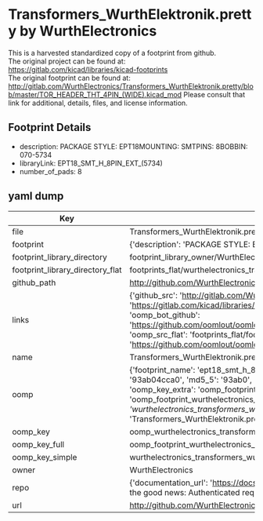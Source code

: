 # Transformers_WurthElektronik.pretty by WurthElectronics  
This is a harvested standardized copy of a footprint from github.  
The original project can be found at:  
https://gitlab.com/kicad/libraries/kicad-footprints  
The original footprint can be found at:
http://gitlab.com/WurthElectronics/Transformers_WurthElektronik.pretty/blob/master/TOR_HEADER_THT_4PIN_(WIDE).kicad_mod
Please consult that link for additional, details, files, and license information.  
## Footprint Details
* description: PACKAGE STYLE: EPT18MOUNTING: SMTPINS: 8BOBBIN: 070-5734  
* libraryLink: EPT18_SMT_H_8PIN_EXT_(5734)  
* number_of_pads: 8  
## yaml dump  
| Key | Value |  
| --- | --- |  
| file | Transformers_WurthElektronik.pretty/EPT18_SMT_H_8PIN_EXT_(5734).kicad_mod |  
| footprint | {'description': 'PACKAGE STYLE: EPT18MOUNTING: SMTPINS: 8BOBBIN: 070-5734', 'libraryLink': 'EPT18_SMT_H_8PIN_EXT_(5734)', 'number_of_pads': 8} |  
| footprint_library_directory | footprint_library_owner/WurthElectronics_Transformers_WurthElektronik.pretty |  
| footprint_library_directory_flat | footprints_flat/wurthelectronics_transformers_wurthelektronik_ept18_smt_h_8pin_ext_(5734)/working |  
| github_path | http://github.com/WurthElectronics/Transformers_WurthElektronik.pretty/blob/master/EPT18_SMT_H_8PIN_EXT_(5734).kicad_mod |  
| links | {'github_src': 'http://gitlab.com/WurthElectronics/Transformers_WurthElektronik.pretty/blob/master/TOR_HEADER_THT_4PIN_(WIDE).kicad_mod', 'github_src_repo': 'https://gitlab.com/kicad/libraries/kicad-footprints', 'oomp_bot': 'footprints/wurthelectronics_transformers_wurthelektronik_ept18_smt_h_8pin_ext_(5734)/working', 'oomp_bot_github': 'https://github.com/oomlout/oomlout_oomp_footprint_bot/tree/main/footprints/wurthelectronics_transformers_wurthelektronik_ept18_smt_h_8pin_ext_(5734)/working', 'oomp_src_flat': 'footprints_flat/footprints_flat/wurthelectronics_transformers_wurthelektronik_ept18_smt_h_8pin_ext_(5734)/working', 'oomp_src_flat_github': 'https://github.com/oomlout/oomlout_oomp_footprint_src/tree/main/footprints_flat/wurthelectronics_transformers_wurthelektronik_ept18_smt_h_8pin_ext_(5734)/working'} |  
| name | Transformers_WurthElektronik.pretty |  
| oomp | {'footprint_name': 'ept18_smt_h_8pin_ext_(5734)', 'library_name': 'transformers_wurthelektronik', 'md5': '93ab04cca05cf27453bd4307014ef656', 'md5_10': '93ab04cca0', 'md5_5': '93ab0', 'md5_6': '93ab04', 'oomp_key': 'oomp_wurthelectronics_transformers_wurthelektronik_ept18_smt_h_8pin_ext_(5734)', 'oomp_key_extra': 'oomp_footprint_wurthelectronics_transformers_wurthelektronik_ept18_smt_h_8pin_ext_(5734)', 'oomp_key_full': 'oomp_footprint_wurthelectronics_transformers_wurthelektronik_ept18_smt_h_8pin_ext_(5734)_93ab04', 'oomp_key_simple': 'wurthelectronics_transformers_wurthelektronik_ept18_smt_h_8pin_ext_(5734)', 'original_filename': 'Transformers_WurthElektronik.pretty/EPT18_SMT_H_8PIN_EXT_(5734).kicad_mod', 'owner_name': 'wurthelectronics'} |  
| oomp_key | oomp_wurthelectronics_transformers_wurthelektronik_ept18_smt_h_8pin_ext_(5734) |  
| oomp_key_full | oomp_footprint_wurthelectronics_transformers_wurthelektronik_ept18_smt_h_8pin_ext_(5734) |  
| oomp_key_simple | wurthelectronics_transformers_wurthelektronik_ept18_smt_h_8pin_ext_(5734) |  
| owner | WurthElectronics |  
| repo | {'documentation_url': 'https://docs.github.com/rest/overview/resources-in-the-rest-api#rate-limiting', 'message': "API rate limit exceeded for 84.66.173.59. (But here's the good news: Authenticated requests get a higher rate limit. Check out the documentation for more details.)"} |  
| url | http://github.com/WurthElectronics/Transformers_WurthElektronik.pretty |  

